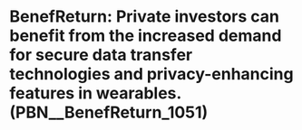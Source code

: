 # BenefReturn: __Private investors can benefit from the increased demand for secure data transfer technologies and privacy-enhancing features in wearables.__ (PBN__BenefReturn_1051)


